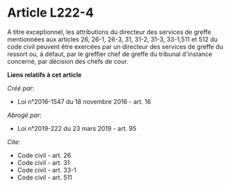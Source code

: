 # Article L222-4

A titre exceptionnel, les attributions du directeur des services de greffe mentionnées aux articles 26, 26-1, 26-3, 31, 31-2,
31-3, 33-1,511 et 512 du code civil peuvent être exercées par un directeur des services de greffe du ressort ou, à défaut,
par le greffier chef de greffe du tribunal d'instance concerné, par décision des chefs de cour.

**Liens relatifs à cet article**

_Créé par_:

  - Loi n°2016-1547 du 18 novembre 2016 - art. 16

_Abrogé par_:

  - Loi n°2019-222 du 23 mars 2019 - art. 95

_Cite_:

  - Code civil - art. 26
  - Code civil - art. 31
  - Code civil - art. 33-1
  - Code civil - art. 511
